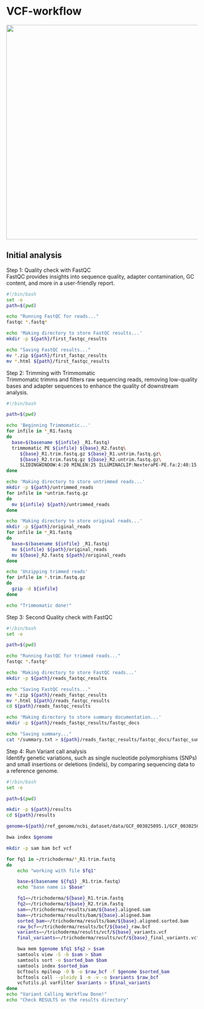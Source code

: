 # VCF-workflow
<img src="https://images.unsplash.com/photo-1643780668909-580822430155?q=80&w=2232&auto=format&fit=crop&ixlib=rb-4.0.3&ixid=M3wxMjA3fDB8MHxwaG90by1wYWdlfHx8fGVufDB8fHx8fA%3D%3D" width="1000" height="563"/>



## Initial analysis

Step 1: Quality check with FastQC <br>
FastQC provides insights into sequence quality, adapter contamination, GC content, and more in a user-friendly report.
```bash
#!/bin/bash
set -e
path=$(pwd)

echo "Running FastQC for reads..."
fastqc *.fastq*

echo 'Making directory to store FastQC results...'
mkdir -p ${path}/first_fastqc_results

echo "Saving FastQC results..."
mv *.zip ${path}/first_fastqc_results
mv *.html ${path}/first_fastqc_results
```

Step 2: Trimming with Trimmomatic <br>
Trimmomatic trimms and filters raw sequencing reads, removing low-quality bases and adapter sequences to enhance the quality of downstream analysis. 
```bash
#!/bin/bash

path=$(pwd)

echo 'Beginning Trimmomatic...'
for infile in *_R1.fastq
do
  base=$(basename ${infile} _R1.fastq)
  trimmomatic PE ${infile} ${base}_R2.fastq\
     ${base}_R1.trim.fastq.gz ${base}_R1.untrim.fastq.gz\
     ${base}_R2.trim.fastq.gz ${base}_R2.untrim.fastq.gz\
     SLIDINGWINDOW:4:20 MINLEN:25 ILLUMINACLIP:NexteraPE-PE.fa:2:40:15
done

echo 'Making directory to store untrimmed reads...'
mkdir -p ${path}/untrimmed_reads
for infile in *untrim.fastq.gz
do
  mv ${infile} ${path}/untrimmed_reads
done

echo 'Making directory to store original reads...'
mkdir -p ${path}/original_reads
for infile in *_R1.fastq
do
  base=$(basename ${infile} _R1.fastq)
  mv ${infile} ${path}/original_reads
  mv ${base}_R2.fastq ${path}/original_reads
done

echo 'Unzipping trimmed reads'
for infile in *.trim.fastq.gz
do
  gzip -d ${infile}
done

echo "Trimmomatic done!"
```

Step 3: Second Quality check with FastQC
```bash
#!/bin/bash
set -e

path=$(pwd)

echo "Running FastQC for trimmed reads..."
fastqc *.fastq*

echo 'Making directory to store FastQC reads...'
mkdir -p ${path}/reads_fastqc_results

echo "Saving FastQC results..."
mv *.zip ${path}/reads_fastqc_results
mv *.html ${path}/reads_fastqc_results
cd ${path}/reads_fastqc_results

echo 'Making directory to store summary documentation...'
mkdir -p ${path}/reads_fastqc_results/fastqc_docs

echo "Saving summary..."
cat */summary.txt > ${path}/reads_fastqc_results/fastqc_docs/fastqc_summaries.txt
```

Step 4: Run Variant call analysis <br>
 Identify genetic variations, such as single nucleotide polymorphisms (SNPs) and small insertions or deletions (indels), by comparing sequencing data to a reference genome.
```bash
#!/bin/bash
set -e

path=$(pwd)

mkdir -p ${path}/results
cd ${path}/results

genome=${path}/ref_genome/ncbi_dataset/data/GCF_003025095.1/GCF_003025095.1_Triha_v1.0_genomic.fna

bwa index $genome

mkdir -p sam bam bcf vcf

for fq1 in ~/trichoderma/*_R1.trim.fastq
do
    echo "working with file $fq1"

    base=$(basename ${fq1} _R1.trim.fastq)
    echo "base name is $base"

    fq1=~/trichoderma/${base}_R1.trim.fastq
    fq2=~/trichoderma/${base}_R2.trim.fastq
    sam=~/trichoderma/results/sam/${base}.aligned.sam
    bam=~/trichoderma/results/bam/${base}.aligned.bam
    sorted_bam=~/trichoderma/results/bam/${base}.aligned.sorted.bam
    raw_bcf=~/trichoderma/results/bcf/${base}_raw.bcf
    variants=~/trichoderma/results/vcf/${base}_variants.vcf
    final_variants=~/trichoderma/results/vcf/${base}_final_variants.vcf 

    bwa mem $genome $fq1 $fq2 > $sam
    samtools view -S -b $sam > $bam
    samtools sort -o $sorted_bam $bam
    samtools index $sorted_bam
    bcftools mpileup -O b -o $raw_bcf -f $genome $sorted_bam
    bcftools call --ploidy 1 -m -v -o $variants $raw_bcf 
    vcfutils.pl varFilter $variants > $final_variants
done
echo "Variant Calling Workflow Done!"
echo "Check RESULTS on the results directory"
```

